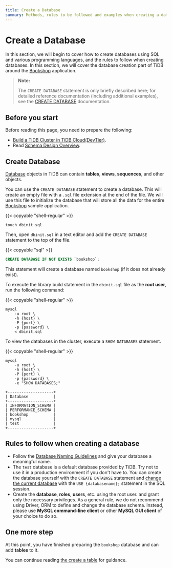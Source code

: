 ```yaml
---
title: Create a Database
summary: Methods, rules to be followed and examples when creating a database.
---
```


# Create a Database

In this section, we will begin to cover how to create databases using SQL and various programming languages, and the rules to follow when creating databases. In this section, we will cover the database creation part of TiDB around the [Bookshop](/develop/bookshop-schema-design.md) application.

> **Note:**
>
> The `CREATE DATABASE` statement is only briefly described here; for detailed reference documentation (including additional examples), see the [CREATE DATABASE](https://docs.pingcap.com/zh/tidb/stable/sql-statement-create-database) documentation.

## Before you start

Before reading this page, you need to prepare the following:

- [Build a TiDB Cluster in TiDB Cloud(DevTier)](/develop/build-cluster-in-cloud.md).
- Read [Schema Design Overview](/develop/schema-design-overview.md).

## Create Database

[Database](/develop/schema-design-overview.md) objects in TiDB can contain **tables**, **views**, **sequences**, and other objects.

You can use the `CREATE DATABASE` statement to create a database. This will create an empty file with a `.sql` file extension at the end of the file. We will use this file to initialize the database that will store all the data for the entire [Bookshop](/develop/bookshop-schema-design.md) sample application.

{{< copyable "shell-regular" >}}

```shell
touch dbinit.sql
```

Then, open `dbinit.sql` in a text editor and add the `CREATE DATABASE` statement to the top of the file.

{{< copyable "sql" >}}

```sql
CREATE DATABASE IF NOT EXISTS `bookshop`;
```

This statement will create a database named `bookshop` (if it does not already exist).

To execute the library build statement in the `dbinit.sql` file as the **root user**, run the following command:

{{< copyable "shell-regular" >}}

```shell
mysql
    -u root \
    -h {host} \
    -P {port} \
    -p {password} \
    < dbinit.sql
```

To view the databases in the cluster, execute a `SHOW DATABASES` statement.

{{< copyable "shell-regular" >}}

```shell
mysql
    -u root \
    -h {host} \
    -P {port} \
    -p {password} \
    -e "SHOW DATABASES;"
```

```
+--------------------+
| Database           |
+--------------------+
| INFORMATION_SCHEMA |
| PERFORMANCE_SCHEMA |
| bookshop           |
| mysql              |
| test               |
+--------------------+
```

## Rules to follow when creating a database

- Follow the [Database Naming Guidelines](/develop/object-naming-guidelines.md) and give your database a meaningful name.
- The `test` database is a default database provided by TiDB. Try not to use it in a production environment if you don't have to. You can create the database yourself with the `CREATE DATABASE` statement and [change the current database](/common/sql-statements/sql-statement-use.md) with the `USE {databasename};` statement in the SQL session.
- Create the **database**, **roles**, **users**, etc. using the root user. and grant only the necessary privileges.
As a general rule, we do not recommend using Driver, ORM to define and change the database schema. Instead, please use **MySQL command-line client** or other **MySQL GUI client** of your choice to do so.

## One more step

At this point, you have finished preparing the `bookshop` database and can add **tables** to it.

You can continue reading [the create a table](/develop/create-table.md) for guidance.
